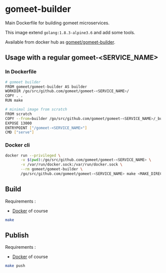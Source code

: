 # gomeet-builder

Main Dockerfile for building gomeet microservices.

This image extend `golang:1.8.3-alpine3.6` and add some tools.

Available from docker hub as [gomeet/gomeet-builder](https://hub.docker.com/r/gomeet/gomeet-builder/).

## Usage with a regular gomeet-<SERVICE_NAME>

### In Dockerfile

```bash
# gomeet builder
FROM gomeet/gomeet-builder AS builder
WORKDIR /go/src/github.com/gomeet/gomeet-<SERVICE_NAME>/
COPY . .
RUN make

# minimal image from scratch
FROM scratch
COPY --from=builder /go/src/github.com/gomeet/gomeet-<SERVICE_NAME>/_build/gomeet-<SERVICE_NAME> /gomeet-<SERVICE_NAME>
EXPOSE 13000
ENTRYPOINT ["/gomeet-<SERVICE_NAME>"]
CMD ["serve"]
```

### Docker cli

```bash
docker run --privileged \
       -v $(pwd):/go/src/github.com/gomeet/gomeet-<SERVICE_NAME> \
       -v /var/run/docker.sock:/var/run/docker.sock \
       --rm gomeet/gomeet-builder \
       /go/src/github.com/gomeet/gomeet-<SERVICE_NAME> make <MAKE_DIRECTIVE>
```

## Build

Requirements :

  * [Docker](https://docs.docker.com/engine/installation/) of course

```bash
make
```

## Publish

Requirements :

  * [Docker](https://docs.docker.com/engine/installation/) of course

```bash
make push
```
